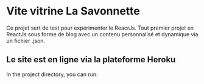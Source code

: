 # Vite vitrine La Savonnette

Ce projet sert de test pour expérimenter le ReacrJs.
Tout premier projet en ReactJs sous forme de blog avec un contenu personnalisé et dynamique via un fichier .json.

## Le site est en ligne via la plateforme Heroku

In the project directory, you can run:

